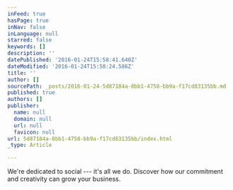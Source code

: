 ```yaml
---
inFeed: true
hasPage: true
inNav: false
inLanguage: null
starred: false
keywords: []
description: ''
datePublished: '2016-01-24T15:58:41.640Z'
dateModified: '2016-01-24T15:58:24.586Z'
title: ''
author: []
sourcePath: _posts/2016-01-24-5d87184a-8bb1-4758-bb9a-f17cd83135bb.md
published: true
authors: []
publisher:
  name: null
  domain: null
  url: null
  favicon: null
url: 5d87184a-8bb1-4758-bb9a-f17cd83135bb/index.html
_type: Article

---
```

We're dedicated to social --- it's all we do. Discover how our commitment and creativity can grow your business.